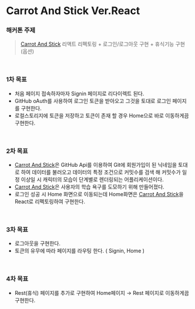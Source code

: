 # Carrot And Stick Ver.React

### 해커톤 주제 

> [Carrot And Stick](https://github.com/HYEOK999/CarrotAndStick) 리액트 리펙토링 + 로그인/로그아웃 구현 + 휴식기능 구현(옵션)

<br/>

### 1차 목표 

- 처음 페이지 접속하자마자 Signin 페이지로 리다이렉트 된다. 
- GitHub oAuth를 사용하여 로그인 토큰을 받아오고 그것을 토대로 로그인 페이지를 구현한다.
- 로컬스토리지에 토큰을 저장하고 토큰이 존재 할 경우 Home으로 바로 이동하게끔 구현한다.

<br/>

### 2차 목표 

- [Carrot And Stick](https://github.com/HYEOK999/CarrotAndStick)은 GitHub Api를 이용하여 Git에 회원가입이 된 닉네임을 토대로 하여 데이터를 불러오고 데이터의 특정 조건으로 커밋수를 검색 해 커밋수가 일정 이상일 시 캐릭터의 모습이 단계별로 렌더링되는 어플리케이션이다.
- [Carrot And Stick](https://github.com/HYEOK999/CarrotAndStick)은 사용자의 학습 욕구를 도모하기 위해 만들어졌다.
- 로그인 성공 시 Home 화면으로 이동되는데 Home화면은  [Carrot And Stick](https://github.com/HYEOK999/CarrotAndStick)을 React로 리펙토링하여 구현한다.

<br/>

### 3차 목표

- 로그아웃을 구현한다.
- 토큰의 유무에 따라 페이지를 라우팅 한다. ( Signin, Home )

<br/>

### 4차 목표 

- Rest(휴식) 페이지를 추가로 구현하여 Home페이지 → Rest 페이지로 이동하게끔 구현한다.

<br/>